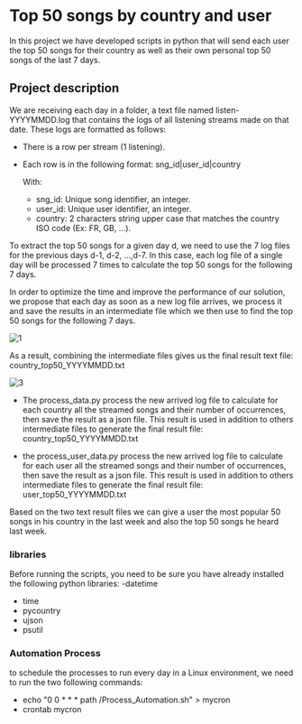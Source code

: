 # Top 50 songs by country and user 

In this project we have developed scripts in python that will send each user the top 50 songs for their country as well as their own personal top 50 songs of the last 7 days.

## Project description
We are receiving each day in a folder, a text file named listen-YYYYMMDD.log that contains the logs of all listening streams made on that date. These logs are formatted as follows: 
-	There is a row per stream (1 listening). 
-	Each row is in the following format: sng_id|user_id|country

    With:  
    -	sng_id: Unique song identifier, an integer.
    -	user_id: Unique user identifier, an integer. 
    -	country: 2 characters string upper case that matches the country ISO code (Ex: FR, GB, ...). 

To extract the top 50 songs for a given day d, we need to use the 7 log files for the previous days d-1, d-2, ...,d-7. In this case, each log file of a single day will be processed 7 times to calculate the top 50 songs for the following 7 days. 

In order to optimize the time and improve the performance of our solution, we propose that each day as soon as a new log file arrives, we process it and save the results in an intermediate file which we then use to find the top 50 songs for the following 7 days.


![1](https://github.com/arsha-cova/top_50_songs/assets/59336004/124ce12b-c7cb-43a8-99ba-6803f29d7a68)


As a result, combining the intermediate files gives us the final result text file: country_top50_YYYYMMDD.txt


![3](https://github.com/arsha-cova/top_50_songs/assets/59336004/fa45312f-48ba-48b8-bf18-1a8057dc0794)


- The process_data.py process the new arrived log file to calculate for each country all the streamed songs and their number of occurrences, then save the result as a json file. This result is used in addition to others intermediate files to generate the final result file: country_top50_YYYYMMDD.txt

- the process_user_data.py  process the new arrived log file to calculate for each user all the streamed songs and their number of occurrences, then save the result as a json file. This result is used in addition to others intermediate files to generate the final result file: user_top50_YYYYMMDD.txt

Based on the two text result files we can give a user the most popular 50 songs in his country in the last week  and also the top 50 songs he heard last week.

### libraries
Before running the scripts, you need to be sure you have already installed the following python libraries:
-datetime 
- time
- pycountry
- ujson
- psutil

### Automation Process
to schedule the processes to run every day in a Linux environment, we need to run the two following commands: 

- echo "0 0 * * * path /Process_Automation.sh" > mycron
- crontab mycron







